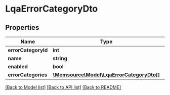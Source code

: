 # LqaErrorCategoryDto

## Properties
Name | Type | Description | Notes
------------ | ------------- | ------------- | -------------
**errorCategoryId** | **int** |  | [optional] 
**name** | **string** |  | [optional] 
**enabled** | **bool** |  | [optional] 
**errorCategories** | [**\Memsource\Model\LqaErrorCategoryDto[]**](LqaErrorCategoryDto.md) |  | [optional] 

[[Back to Model list]](../README.md#documentation-for-models) [[Back to API list]](../README.md#documentation-for-api-endpoints) [[Back to README]](../README.md)


